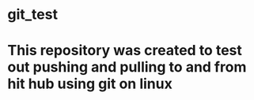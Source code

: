 # git_test
# This repository was created to test out pushing and pulling to and from hit hub using git on linux
